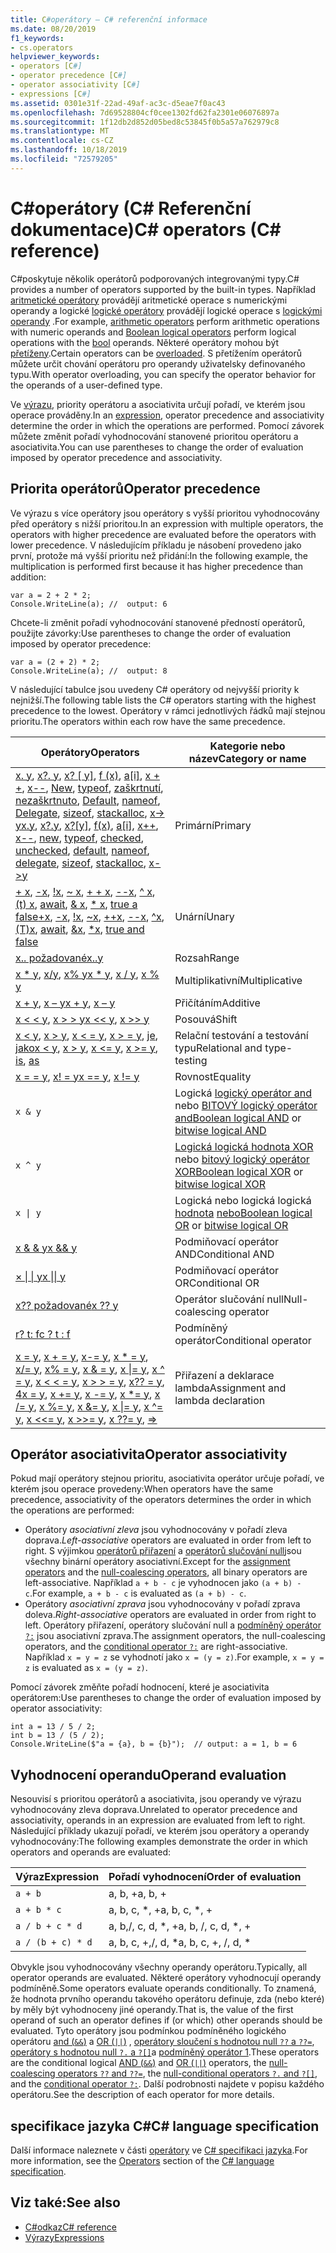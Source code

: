 ```yaml
---
title: C#operátory – C# referenční informace
ms.date: 08/20/2019
f1_keywords:
- cs.operators
helpviewer_keywords:
- operators [C#]
- operator precedence [C#]
- operator associativity [C#]
- expressions [C#]
ms.assetid: 0301e31f-22ad-49af-ac3c-d5eae7f0ac43
ms.openlocfilehash: 7d69528804cf0cee1302fd62fa2301e06076897a
ms.sourcegitcommit: 1f12db2d852d05bed8c53845f0b5a57a762979c8
ms.translationtype: MT
ms.contentlocale: cs-CZ
ms.lasthandoff: 10/18/2019
ms.locfileid: "72579205"
---
```

# <a name="c-operators-c-reference"></a><span data-ttu-id="a0876-102">C#operátory (C# Referenční dokumentace)</span><span class="sxs-lookup"><span data-stu-id="a0876-102">C# operators (C# reference)</span></span>

<span data-ttu-id="a0876-103">C#poskytuje několik operátorů podporovaných integrovanými typy.</span><span class="sxs-lookup"><span data-stu-id="a0876-103">C# provides a number of operators supported by the built-in types.</span></span> <span data-ttu-id="a0876-104">Například [aritmetické operátory](arithmetic-operators.md) provádějí aritmetické operace s numerickými operandy a logické [logické operátory](boolean-logical-operators.md) provádějí logické operace s [logickými operandy](../keywords/bool.md) .</span><span class="sxs-lookup"><span data-stu-id="a0876-104">For example, [arithmetic operators](arithmetic-operators.md) perform arithmetic operations with numeric operands and [Boolean logical operators](boolean-logical-operators.md) perform logical operations with the [bool](../keywords/bool.md) operands.</span></span> <span data-ttu-id="a0876-105">Některé operátory mohou být [přetíženy](operator-overloading.md).</span><span class="sxs-lookup"><span data-stu-id="a0876-105">Certain operators can be [overloaded](operator-overloading.md).</span></span> <span data-ttu-id="a0876-106">S přetížením operátorů můžete určit chování operátoru pro operandy uživatelsky definovaného typu.</span><span class="sxs-lookup"><span data-stu-id="a0876-106">With operator overloading, you can specify the operator behavior for the operands of a user-defined type.</span></span>

<span data-ttu-id="a0876-107">Ve [výrazu](../../programming-guide/statements-expressions-operators/expressions.md), priority operátoru a asociativita určují pořadí, ve kterém jsou operace prováděny.</span><span class="sxs-lookup"><span data-stu-id="a0876-107">In an [expression](../../programming-guide/statements-expressions-operators/expressions.md), operator precedence and associativity determine the order in which the operations are performed.</span></span> <span data-ttu-id="a0876-108">Pomocí závorek můžete změnit pořadí vyhodnocování stanovené prioritou operátoru a asociativita.</span><span class="sxs-lookup"><span data-stu-id="a0876-108">You can use parentheses to change the order of evaluation imposed by operator precedence and associativity.</span></span>

## <a name="operator-precedence"></a><span data-ttu-id="a0876-109">Priorita operátorů</span><span class="sxs-lookup"><span data-stu-id="a0876-109">Operator precedence</span></span>

<span data-ttu-id="a0876-110">Ve výrazu s více operátory jsou operátory s vyšší prioritou vyhodnocovány před operátory s nižší prioritou.</span><span class="sxs-lookup"><span data-stu-id="a0876-110">In an expression with multiple operators, the operators with higher precedence are evaluated before the operators with lower precedence.</span></span> <span data-ttu-id="a0876-111">V následujícím příkladu je násobení provedeno jako první, protože má vyšší prioritu než přidání:</span><span class="sxs-lookup"><span data-stu-id="a0876-111">In the following example, the multiplication is performed first because it has higher precedence than addition:</span></span>

```csharp-interactive
var a = 2 + 2 * 2;
Console.WriteLine(a); //  output: 6
```

<span data-ttu-id="a0876-112">Chcete-li změnit pořadí vyhodnocování stanovené předností operátorů, použijte závorky:</span><span class="sxs-lookup"><span data-stu-id="a0876-112">Use parentheses to change the order of evaluation imposed by operator precedence:</span></span>

```csharp-interactive
var a = (2 + 2) * 2;
Console.WriteLine(a); //  output: 8
```

<span data-ttu-id="a0876-113">V následující tabulce jsou uvedeny C# operátory od nejvyšší priority k nejnižší.</span><span class="sxs-lookup"><span data-stu-id="a0876-113">The following table lists the C# operators starting with the highest precedence to the lowest.</span></span> <span data-ttu-id="a0876-114">Operátory v rámci jednotlivých řádků mají stejnou prioritu.</span><span class="sxs-lookup"><span data-stu-id="a0876-114">The operators within each row have the same precedence.</span></span>

| <span data-ttu-id="a0876-115">Operátory</span><span class="sxs-lookup"><span data-stu-id="a0876-115">Operators</span></span> | <span data-ttu-id="a0876-116">Kategorie nebo název</span><span class="sxs-lookup"><span data-stu-id="a0876-116">Category or name</span></span> |
| --------- | ---------------- |
| <span data-ttu-id="a0876-117">[x. y](member-access-operators.md#member-access-operator-), [x?. y](member-access-operators.md#null-conditional-operators--and-), [x? [ y]](member-access-operators.md#null-conditional-operators--and-), [f (x)](member-access-operators.md#invocation-operator-), [a&#91;i&#93;](member-access-operators.md#indexer-operator-), [x + +](arithmetic-operators.md#increment-operator-), [x--](arithmetic-operators.md#decrement-operator---), [New](new-operator.md), [typeof](type-testing-and-cast.md#typeof-operator), [zaškrtnutí](../keywords/checked.md), [nezaškrtnuto](../keywords/unchecked.md), [Default](default.md), [nameof](nameof.md), [Delegate](delegate-operator.md), [sizeof](sizeof.md), [stackalloc](stackalloc.md), [x-> y](pointer-related-operators.md#pointer-member-access-operator--)</span><span class="sxs-lookup"><span data-stu-id="a0876-117">[x.y](member-access-operators.md#member-access-operator-), [x?.y](member-access-operators.md#null-conditional-operators--and-), [x?[y]](member-access-operators.md#null-conditional-operators--and-), [f(x)](member-access-operators.md#invocation-operator-), [a&#91;i&#93;](member-access-operators.md#indexer-operator-), [x++](arithmetic-operators.md#increment-operator-), [x--](arithmetic-operators.md#decrement-operator---), [new](new-operator.md), [typeof](type-testing-and-cast.md#typeof-operator), [checked](../keywords/checked.md), [unchecked](../keywords/unchecked.md), [default](default.md), [nameof](nameof.md), [delegate](delegate-operator.md), [sizeof](sizeof.md), [stackalloc](stackalloc.md), [x->y](pointer-related-operators.md#pointer-member-access-operator--)</span></span> | <span data-ttu-id="a0876-118">Primární</span><span class="sxs-lookup"><span data-stu-id="a0876-118">Primary</span></span> |
| <span data-ttu-id="a0876-119">[+ x](arithmetic-operators.md#unary-plus-and-minus-operators), [-x](arithmetic-operators.md#unary-plus-and-minus-operators), [\!x](boolean-logical-operators.md#logical-negation-operator-), [~ x](bitwise-and-shift-operators.md#bitwise-complement-operator-), [+ + x](arithmetic-operators.md#increment-operator-), [--x](arithmetic-operators.md#decrement-operator---), [^ x](member-access-operators.md#index-from-end-operator-), [(t) x](type-testing-and-cast.md#cast-operator-), [await](await.md), [& x](pointer-related-operators.md#address-of-operator-), [\* x](pointer-related-operators.md#pointer-indirection-operator-), [true a false](true-false-operators.md)</span><span class="sxs-lookup"><span data-stu-id="a0876-119">[+x](arithmetic-operators.md#unary-plus-and-minus-operators), [-x](arithmetic-operators.md#unary-plus-and-minus-operators), [\!x](boolean-logical-operators.md#logical-negation-operator-), [~x](bitwise-and-shift-operators.md#bitwise-complement-operator-), [++x](arithmetic-operators.md#increment-operator-), [--x](arithmetic-operators.md#decrement-operator---), [^x](member-access-operators.md#index-from-end-operator-), [(T)x](type-testing-and-cast.md#cast-operator-), [await](await.md), [&x](pointer-related-operators.md#address-of-operator-), [\*x](pointer-related-operators.md#pointer-indirection-operator-), [true and false](true-false-operators.md)</span></span> | <span data-ttu-id="a0876-120">Unární</span><span class="sxs-lookup"><span data-stu-id="a0876-120">Unary</span></span> |
| [<span data-ttu-id="a0876-121">x.. požadované</span><span class="sxs-lookup"><span data-stu-id="a0876-121">x..y</span></span>](member-access-operators.md#range-operator-) | <span data-ttu-id="a0876-122">Rozsah</span><span class="sxs-lookup"><span data-stu-id="a0876-122">Range</span></span> |
| <span data-ttu-id="a0876-123">[x \* y](arithmetic-operators.md#multiplication-operator-), [x/y](arithmetic-operators.md#division-operator-), [x% y](arithmetic-operators.md#remainder-operator-)</span><span class="sxs-lookup"><span data-stu-id="a0876-123">[x \* y](arithmetic-operators.md#multiplication-operator-), [x / y](arithmetic-operators.md#division-operator-), [x % y](arithmetic-operators.md#remainder-operator-)</span></span> | <span data-ttu-id="a0876-124">Multiplikativní</span><span class="sxs-lookup"><span data-stu-id="a0876-124">Multiplicative</span></span>|
| <span data-ttu-id="a0876-125">[x + y](arithmetic-operators.md#addition-operator-), [x – y](arithmetic-operators.md#subtraction-operator--)</span><span class="sxs-lookup"><span data-stu-id="a0876-125">[x + y](arithmetic-operators.md#addition-operator-), [x – y](arithmetic-operators.md#subtraction-operator--)</span></span> | <span data-ttu-id="a0876-126">Přičítáním</span><span class="sxs-lookup"><span data-stu-id="a0876-126">Additive</span></span> |
| <span data-ttu-id="a0876-127">[x \< \< y](bitwise-and-shift-operators.md#left-shift-operator-), [x > > y](bitwise-and-shift-operators.md#right-shift-operator-)</span><span class="sxs-lookup"><span data-stu-id="a0876-127">[x \<\<  y](bitwise-and-shift-operators.md#left-shift-operator-), [x >> y](bitwise-and-shift-operators.md#right-shift-operator-)</span></span> | <span data-ttu-id="a0876-128">Posouvá</span><span class="sxs-lookup"><span data-stu-id="a0876-128">Shift</span></span> |
| <span data-ttu-id="a0876-129">[x \< y](comparison-operators.md#less-than-operator-), [x > y](comparison-operators.md#greater-than-operator-), [x \< = y](comparison-operators.md#less-than-or-equal-operator-), [x > = y](comparison-operators.md#greater-than-or-equal-operator-), [je](type-testing-and-cast.md#is-operator), [jako](type-testing-and-cast.md#as-operator)</span><span class="sxs-lookup"><span data-stu-id="a0876-129">[x \< y](comparison-operators.md#less-than-operator-), [x > y](comparison-operators.md#greater-than-operator-), [x \<= y](comparison-operators.md#less-than-or-equal-operator-), [x >= y](comparison-operators.md#greater-than-or-equal-operator-), [is](type-testing-and-cast.md#is-operator), [as](type-testing-and-cast.md#as-operator)</span></span> | <span data-ttu-id="a0876-130">Relační testování a testování typu</span><span class="sxs-lookup"><span data-stu-id="a0876-130">Relational and type-testing</span></span> |
| <span data-ttu-id="a0876-131">[x = = y](equality-operators.md#equality-operator-), [x! = y](equality-operators.md#inequality-operator-)</span><span class="sxs-lookup"><span data-stu-id="a0876-131">[x == y](equality-operators.md#equality-operator-), [x != y](equality-operators.md#inequality-operator-)</span></span> | <span data-ttu-id="a0876-132">Rovnost</span><span class="sxs-lookup"><span data-stu-id="a0876-132">Equality</span></span> |
| `x & y` | <span data-ttu-id="a0876-133">Logická [logický operátor and](boolean-logical-operators.md#logical-and-operator-) nebo [BITOVÝ logický operátor and](bitwise-and-shift-operators.md#logical-and-operator-)</span><span class="sxs-lookup"><span data-stu-id="a0876-133">[Boolean logical AND](boolean-logical-operators.md#logical-and-operator-) or [bitwise logical AND](bitwise-and-shift-operators.md#logical-and-operator-)</span></span> |
| `x ^ y` | <span data-ttu-id="a0876-134">[Logická logická hodnota XOR](boolean-logical-operators.md#logical-exclusive-or-operator-) nebo [bitový logický operátor XOR](bitwise-and-shift-operators.md#logical-exclusive-or-operator-)</span><span class="sxs-lookup"><span data-stu-id="a0876-134">[Boolean logical XOR](boolean-logical-operators.md#logical-exclusive-or-operator-) or [bitwise logical XOR](bitwise-and-shift-operators.md#logical-exclusive-or-operator-)</span></span> |
| <code>x &#124; y</code> | <span data-ttu-id="a0876-135">Logická nebo logická logická [hodnota](boolean-logical-operators.md#logical-or-operator-) [nebo](bitwise-and-shift-operators.md#logical-or-operator-)</span><span class="sxs-lookup"><span data-stu-id="a0876-135">[Boolean logical OR](boolean-logical-operators.md#logical-or-operator-) or [bitwise logical OR](bitwise-and-shift-operators.md#logical-or-operator-)</span></span> |
| [<span data-ttu-id="a0876-136">x & & y</span><span class="sxs-lookup"><span data-stu-id="a0876-136">x && y</span></span>](boolean-logical-operators.md#conditional-logical-and-operator-) | <span data-ttu-id="a0876-137">Podmiňovací operátor AND</span><span class="sxs-lookup"><span data-stu-id="a0876-137">Conditional AND</span></span> |
| [<span data-ttu-id="a0876-138">× &#124; &#124; y</span><span class="sxs-lookup"><span data-stu-id="a0876-138">x &#124;&#124; y</span></span>](boolean-logical-operators.md#conditional-logical-or-operator-) | <span data-ttu-id="a0876-139">Podmiňovací operátor OR</span><span class="sxs-lookup"><span data-stu-id="a0876-139">Conditional OR</span></span> |
| [<span data-ttu-id="a0876-140">x?? požadované</span><span class="sxs-lookup"><span data-stu-id="a0876-140">x ?? y</span></span>](null-coalescing-operator.md) | <span data-ttu-id="a0876-141">Operátor slučování null</span><span class="sxs-lookup"><span data-stu-id="a0876-141">Null-coalescing operator</span></span> |
| [<span data-ttu-id="a0876-142">r? t: f</span><span class="sxs-lookup"><span data-stu-id="a0876-142">c ? t : f</span></span>](conditional-operator.md) | <span data-ttu-id="a0876-143">Podmíněný operátor</span><span class="sxs-lookup"><span data-stu-id="a0876-143">Conditional operator</span></span> |
| <span data-ttu-id="a0876-144">[x = y](assignment-operator.md), [x + = y](arithmetic-operators.md#compound-assignment), [x-= y](arithmetic-operators.md#compound-assignment), [x \* = y](arithmetic-operators.md#compound-assignment), [x/= y](arithmetic-operators.md#compound-assignment), [x% = y](arithmetic-operators.md#compound-assignment), [x & = y](boolean-logical-operators.md#compound-assignment), [x &#124;= y](boolean-logical-operators.md#compound-assignment), [x ^ = y](boolean-logical-operators.md#compound-assignment), [x < < = y](bitwise-and-shift-operators.md#compound-assignment), [x > > = y](bitwise-and-shift-operators.md#compound-assignment), [x?? = y](null-coalescing-operator.md), [4](lambda-operator.md)</span><span class="sxs-lookup"><span data-stu-id="a0876-144">[x = y](assignment-operator.md), [x += y](arithmetic-operators.md#compound-assignment), [x -= y](arithmetic-operators.md#compound-assignment), [x \*= y](arithmetic-operators.md#compound-assignment), [x /= y](arithmetic-operators.md#compound-assignment), [x %= y](arithmetic-operators.md#compound-assignment), [x &= y](boolean-logical-operators.md#compound-assignment), [x &#124;= y](boolean-logical-operators.md#compound-assignment), [x ^= y](boolean-logical-operators.md#compound-assignment), [x <<= y](bitwise-and-shift-operators.md#compound-assignment), [x >>= y](bitwise-and-shift-operators.md#compound-assignment), [x ??= y](null-coalescing-operator.md), [=>](lambda-operator.md)</span></span> | <span data-ttu-id="a0876-145">Přiřazení a deklarace lambda</span><span class="sxs-lookup"><span data-stu-id="a0876-145">Assignment and lambda declaration</span></span> |

## <a name="operator-associativity"></a><span data-ttu-id="a0876-146">Operátor asociativita</span><span class="sxs-lookup"><span data-stu-id="a0876-146">Operator associativity</span></span>

<span data-ttu-id="a0876-147">Pokud mají operátory stejnou prioritu, asociativita operátor určuje pořadí, ve kterém jsou operace provedeny:</span><span class="sxs-lookup"><span data-stu-id="a0876-147">When operators have the same precedence, associativity of the operators determines the order in which the operations are performed:</span></span>

- <span data-ttu-id="a0876-148">Operátory *asociativní zleva* jsou vyhodnocovány v pořadí zleva doprava.</span><span class="sxs-lookup"><span data-stu-id="a0876-148">*Left-associative* operators are evaluated in order from left to right.</span></span> <span data-ttu-id="a0876-149">S výjimkou [operátorů přiřazení](assignment-operator.md) a [operátorů slučování null](null-coalescing-operator.md)jsou všechny binární operátory asociativní.</span><span class="sxs-lookup"><span data-stu-id="a0876-149">Except for the [assignment operators](assignment-operator.md) and the [null-coalescing operators](null-coalescing-operator.md), all binary operators are left-associative.</span></span> <span data-ttu-id="a0876-150">Například `a + b - c` je vyhodnocen jako `(a + b) - c`.</span><span class="sxs-lookup"><span data-stu-id="a0876-150">For example, `a + b - c` is evaluated as `(a + b) - c`.</span></span>
- <span data-ttu-id="a0876-151">Operátory *asociativní zprava* jsou vyhodnocovány v pořadí zprava doleva.</span><span class="sxs-lookup"><span data-stu-id="a0876-151">*Right-associative* operators are evaluated in order from right to left.</span></span> <span data-ttu-id="a0876-152">Operátory přiřazení, operátory slučování null a [podmíněný operátor `?:`](conditional-operator.md) jsou asociativní zprava.</span><span class="sxs-lookup"><span data-stu-id="a0876-152">The assignment operators, the null-coalescing operators, and the [conditional operator `?:`](conditional-operator.md) are right-associative.</span></span> <span data-ttu-id="a0876-153">Například `x = y = z` se vyhodnotí jako `x = (y = z)`.</span><span class="sxs-lookup"><span data-stu-id="a0876-153">For example, `x = y = z` is evaluated as `x = (y = z)`.</span></span>

<span data-ttu-id="a0876-154">Pomocí závorek změňte pořadí hodnocení, které je asociativita operátorem:</span><span class="sxs-lookup"><span data-stu-id="a0876-154">Use parentheses to change the order of evaluation imposed by operator associativity:</span></span>

```csharp-interactive
int a = 13 / 5 / 2;
int b = 13 / (5 / 2);
Console.WriteLine($"a = {a}, b = {b}");  // output: a = 1, b = 6
```

## <a name="operand-evaluation"></a><span data-ttu-id="a0876-155">Vyhodnocení operandu</span><span class="sxs-lookup"><span data-stu-id="a0876-155">Operand evaluation</span></span>

<span data-ttu-id="a0876-156">Nesouvisí s prioritou operátorů a asociativita, jsou operandy ve výrazu vyhodnocovány zleva doprava.</span><span class="sxs-lookup"><span data-stu-id="a0876-156">Unrelated to operator precedence and associativity, operands in an expression are evaluated from left to right.</span></span> <span data-ttu-id="a0876-157">Následující příklady ukazují pořadí, ve kterém jsou operátory a operandy vyhodnocovány:</span><span class="sxs-lookup"><span data-stu-id="a0876-157">The following examples demonstrate the order in which operators and operands are evaluated:</span></span>

| <span data-ttu-id="a0876-158">Výraz</span><span class="sxs-lookup"><span data-stu-id="a0876-158">Expression</span></span> | <span data-ttu-id="a0876-159">Pořadí vyhodnocení</span><span class="sxs-lookup"><span data-stu-id="a0876-159">Order of evaluation</span></span> |
| ---------- | ------------------- |
|`a + b`|<span data-ttu-id="a0876-160">a, b, +</span><span class="sxs-lookup"><span data-stu-id="a0876-160">a, b, +</span></span>|
|`a + b * c`|<span data-ttu-id="a0876-161">a, b, c, \*, +</span><span class="sxs-lookup"><span data-stu-id="a0876-161">a, b, c, \*, +</span></span>|
|`a / b + c * d`|<span data-ttu-id="a0876-162">a, b,/, c, d, \*, +</span><span class="sxs-lookup"><span data-stu-id="a0876-162">a, b, /, c, d, \*, +</span></span>|
|`a / (b + c) * d`|<span data-ttu-id="a0876-163">a, b, c, +,/, d, \*</span><span class="sxs-lookup"><span data-stu-id="a0876-163">a, b, c, +, /, d, \*</span></span>|

<span data-ttu-id="a0876-164">Obvykle jsou vyhodnocovány všechny operandy operátoru.</span><span class="sxs-lookup"><span data-stu-id="a0876-164">Typically, all operator operands are evaluated.</span></span> <span data-ttu-id="a0876-165">Některé operátory vyhodnocují operandy podmíněně.</span><span class="sxs-lookup"><span data-stu-id="a0876-165">Some operators evaluate operands conditionally.</span></span> <span data-ttu-id="a0876-166">To znamená, že hodnota prvního operandu takového operátoru definuje, zda (nebo které) by měly být vyhodnoceny jiné operandy.</span><span class="sxs-lookup"><span data-stu-id="a0876-166">That is, the value of the first operand of such an operator defines if (or which) other operands should be evaluated.</span></span> <span data-ttu-id="a0876-167">Tyto operátory jsou podmínkou podmíněného logického operátoru [and (`&&`)](boolean-logical-operators.md#conditional-logical-and-operator-) a [OR (`||`)](boolean-logical-operators.md#conditional-logical-or-operator-) , [operátory sloučení s hodnotou null `??` a `??=`](null-coalescing-operator.md), [operátory s hodnotou null `?.` a `?[]`](member-access-operators.md#null-conditional-operators--and-)a [ podmíněný operátor 1](conditional-operator.md).</span><span class="sxs-lookup"><span data-stu-id="a0876-167">These operators are the conditional logical [AND (`&&`)](boolean-logical-operators.md#conditional-logical-and-operator-) and [OR (`||`)](boolean-logical-operators.md#conditional-logical-or-operator-) operators, the [null-coalescing operators `??` and `??=`](null-coalescing-operator.md), the [null-conditional operators `?.` and `?[]`](member-access-operators.md#null-conditional-operators--and-), and the [conditional operator `?:`](conditional-operator.md).</span></span> <span data-ttu-id="a0876-168">Další podrobnosti najdete v popisu každého operátoru.</span><span class="sxs-lookup"><span data-stu-id="a0876-168">See the description of each operator for more details.</span></span>

## <a name="c-language-specification"></a><span data-ttu-id="a0876-169">specifikace jazyka C#</span><span class="sxs-lookup"><span data-stu-id="a0876-169">C# language specification</span></span>

<span data-ttu-id="a0876-170">Další informace naleznete v části [operátory](~/_csharplang/spec/expressions.md#operators) ve [ C# specifikaci jazyka](~/_csharplang/spec/introduction.md).</span><span class="sxs-lookup"><span data-stu-id="a0876-170">For more information, see the [Operators](~/_csharplang/spec/expressions.md#operators) section of the [C# language specification](~/_csharplang/spec/introduction.md).</span></span>

## <a name="see-also"></a><span data-ttu-id="a0876-171">Viz také:</span><span class="sxs-lookup"><span data-stu-id="a0876-171">See also</span></span>

- [<span data-ttu-id="a0876-172">C#odkaz</span><span class="sxs-lookup"><span data-stu-id="a0876-172">C# reference</span></span>](../index.md)
- [<span data-ttu-id="a0876-173">Výrazy</span><span class="sxs-lookup"><span data-stu-id="a0876-173">Expressions</span></span>](../../programming-guide/statements-expressions-operators/expressions.md)
